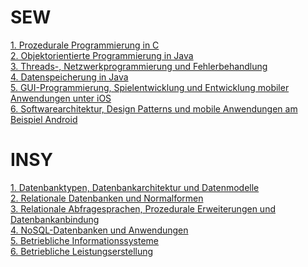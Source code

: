 # SEW
[1. Prozedurale Programmierung in C]()<br>
[2. Objektorientierte Programmierung in Java]()<br>
[3. Threads-, Netzwerkprogrammierung und Fehlerbehandlung]()<br>
[4. Datenspeicherung in Java]()<br>
[5. GUI-Programmierung, Spielentwicklung und Entwicklung mobiler
Anwendungen unter iOS]()<br>
[6. Softwarearchitektur, Design Patterns und mobile Anwendungen am
Beispiel Android]()<br>
# INSY
[1. Datenbanktypen, Datenbankarchitektur und Datenmodelle](SEW_INSY/INSY/Datenbanktypen_Datenbankarchitektur_Datenmodelle.md)<br>
[2. Relationale Datenbanken und Normalformen](SEW_INSY/INSY/Relationale_Datenbanken_und_Normalformen.md)<br>
[3. Relationale Abfragesprachen, Prozedurale Erweiterungen und Datenbankanbindung](SEW_INSY/INSY/RelationaleAbfragesprachen_ProzeduraleErweiterungen_Datenbankanbindung.md)<br>
[4. NoSQL-Datenbanken und Anwendungen](SEW_INSY/INSY/NoSQL-Datenbanken_Anwendungen.md)<br>
[5. Betriebliche Informationssysteme]()<br>
[6. Betriebliche Leistungserstellung]()<br>
